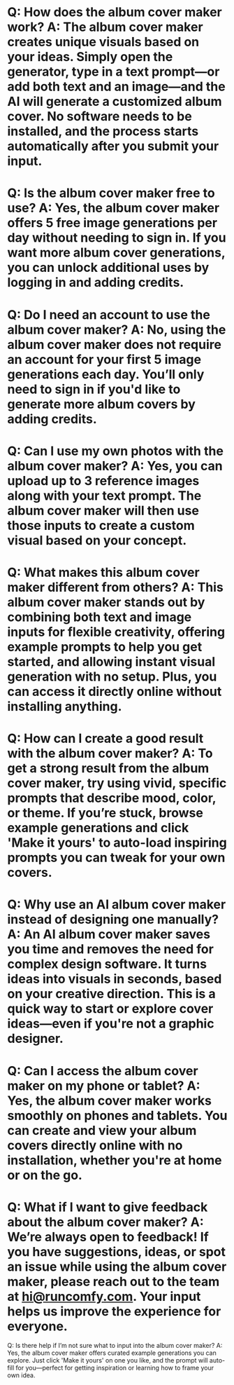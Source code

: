Q:
How does the album cover maker work?
A:
The album cover maker creates unique visuals based on your ideas. Simply open the generator, type in a text prompt—or add both text and an image—and the AI will generate a customized album cover. No software needs to be installed, and the process starts automatically after you submit your input.
===
Q:
Is the album cover maker free to use?
A:
Yes, the album cover maker offers 5 free image generations per day without needing to sign in. If you want more album cover generations, you can unlock additional uses by logging in and adding credits.
===
Q:
Do I need an account to use the album cover maker?
A:
No, using the album cover maker does not require an account for your first 5 image generations each day. You’ll only need to sign in if you'd like to generate more album covers by adding credits.
===
Q:
Can I use my own photos with the album cover maker?
A:
Yes, you can upload up to 3 reference images along with your text prompt. The album cover maker will then use those inputs to create a custom visual based on your concept.
===
Q:
What makes this album cover maker different from others?
A:
This album cover maker stands out by combining both text and image inputs for flexible creativity, offering example prompts to help you get started, and allowing instant visual generation with no setup. Plus, you can access it directly online without installing anything.
===
Q:
How can I create a good result with the album cover maker?
A:
To get a strong result from the album cover maker, try using vivid, specific prompts that describe mood, color, or theme. If you’re stuck, browse example generations and click 'Make it yours' to auto-load inspiring prompts you can tweak for your own covers.
===
Q:
Why use an AI album cover maker instead of designing one manually?
A:
An AI album cover maker saves you time and removes the need for complex design software. It turns ideas into visuals in seconds, based on your creative direction. This is a quick way to start or explore cover ideas—even if you're not a graphic designer.
===
Q:
Can I access the album cover maker on my phone or tablet?
A:
Yes, the album cover maker works smoothly on phones and tablets. You can create and view your album covers directly online with no installation, whether you're at home or on the go.
===
Q:
What if I want to give feedback about the album cover maker?
A:
We’re always open to feedback! If you have suggestions, ideas, or spot an issue while using the album cover maker, please reach out to the team at hi@runcomfy.com. Your input helps us improve the experience for everyone.
===
Q:
Is there help if I’m not sure what to input into the album cover maker?
A:
Yes, the album cover maker offers curated example generations you can explore. Just click 'Make it yours' on one you like, and the prompt will auto-fill for you—perfect for getting inspiration or learning how to frame your own idea.